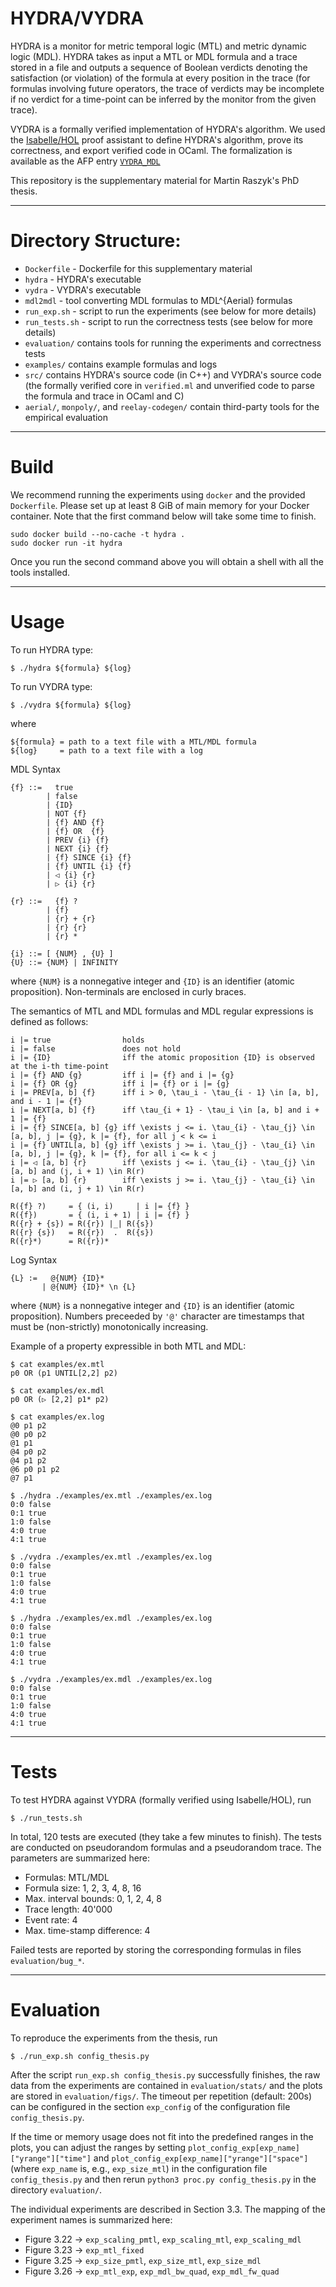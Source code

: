 # HYDRA/VYDRA

HYDRA is a monitor for metric temporal logic (MTL) and metric dynamic logic (MDL).
HYDRA takes as input a MTL or MDL formula and a trace stored in a file
and outputs a sequence of Boolean verdicts denoting the satisfaction (or violation)
of the formula at every position in the trace (for formulas involving
future operators, the trace of verdicts may be incomplete if no verdict
for a time-point can be inferred by the monitor from the given trace).

VYDRA is a formally verified implementation of HYDRA's algorithm.
We used the [Isabelle/HOL](https://isabelle.in.tum.de/) proof assistant to define HYDRA's algorithm,
prove its correctness, and export verified code in OCaml.
The formalization is available as the AFP entry [`VYDRA_MDL`](https://www.isa-afp.org/entries/VYDRA_MDL.html)

This repository is the supplementary material for Martin Raszyk's PhD thesis.

---

# Directory Structure:

- `Dockerfile` - Dockerfile for this supplementary material
- `hydra` - HYDRA's executable
- `vydra` - VYDRA's executable
- `mdl2mdl` - tool converting MDL formulas to MDL^{Aerial} formulas
- `run_exp.sh` - script to run the experiments (see below for more details)
- `run_tests.sh` - script to run the correctness tests (see below for more details)
- `evaluation/` contains tools for running the experiments and correctness tests
- `examples/` contains example formulas and logs
- `src/` contains HYDRA's source code (in C++) and VYDRA's source code (the formally verified core in `verified.ml` and unverified code to parse the formula and trace in OCaml and C)
- `aerial/`, `monpoly/`, and `reelay-codegen/` contain third-party tools for the empirical evaluation

---

# Build

We recommend running the experiments using `docker` and the provided `Dockerfile`.
Please set up at least 8 GiB of main memory for your Docker container.
Note that the first command below will take some time to finish.
```
sudo docker build --no-cache -t hydra .
sudo docker run -it hydra
```
Once you run the second command above you will
obtain a shell with all the tools installed.

---

# Usage

To run HYDRA type:
```
$ ./hydra ${formula} ${log}
```
To run VYDRA type:
```
$ ./vydra ${formula} ${log}
```
where 
```
${formula} = path to a text file with a MTL/MDL formula
${log}     = path to a text file with a log
```

MDL Syntax

```
{f} ::=   true
        | false
        | {ID}
        | NOT {f}
        | {f} AND {f}
        | {f} OR  {f}
        | PREV {i} {f}
        | NEXT {i} {f}
        | {f} SINCE {i} {f}
        | {f} UNTIL {i} {f}
        | ◁ {i} {r}
        | ▷ {i} {r}

{r} ::=   {f} ?
        | {f}
        | {r} + {r}
        | {r} {r}
        | {r} *

{i} ::= [ {NUM} , {U} ]
{U} ::= {NUM} | INFINITY
```
where `{NUM}` is a nonnegative integer and `{ID}` is an identifier (atomic proposition).
Non-terminals are enclosed in curly braces.

The semantics of MTL and MDL formulas and MDL regular expressions is defined as follows:
```
i |= true                holds
i |= false               does not hold
i |= {ID}                iff the atomic proposition {ID} is observed at the i-th time-point
i |= {f} AND {g}         iff i |= {f} and i |= {g}
i |= {f} OR {g}          iff i |= {f} or i |= {g}
i |= PREV[a, b] {f}      iff i > 0, \tau_i - \tau_{i - 1} \in [a, b], and i - 1 |= {f}
i |= NEXT[a, b] {f}      iff \tau_{i + 1} - \tau_i \in [a, b] and i + 1 |= {f}
i |= {f} SINCE[a, b] {g} iff \exists j <= i. \tau_{i} - \tau_{j} \in [a, b], j |= {g}, k |= {f}, for all j < k <= i
i |= {f} UNTIL[a, b] {g} iff \exists j >= i. \tau_{j} - \tau_{i} \in [a, b], j |= {g}, k |= {f}, for all i <= k < j
i |= ◁ [a, b] {r}        iff \exists j <= i. \tau_{i} - \tau_{j} \in [a, b] and (j, i + 1) \in R(r)
i |= ▷ [a, b] {r}        iff \exists j >= i. \tau_{j} - \tau_{i} \in [a, b] and (i, j + 1) \in R(r)

R({f} ?)     = { (i, i)     | i |= {f} }
R({f})       = { (i, i + 1) | i |= {f} }
R({r} + {s}) = R({r}) |_| R({s})
R({r} {s})   = R({r})  .  R({s})
R({r}*)      = R({r})*
```

Log Syntax

```
{L} :=   @{NUM} {ID}*
       | @{NUM} {ID}* \n {L}
```

where `{NUM}` is a nonnegative integer and `{ID}` is an identifier (atomic proposition).
Numbers preceeded by `'@'` character are timestamps
that must be (non-strictly) monotonically increasing.

Example of a property expressible in both MTL and MDL:

```
$ cat examples/ex.mtl
p0 OR (p1 UNTIL[2,2] p2)

$ cat examples/ex.mdl
p0 OR (▷ [2,2] p1* p2)

$ cat examples/ex.log
@0 p1 p2
@0 p0 p2
@1 p1
@4 p0 p2
@4 p1 p2
@6 p0 p1 p2
@7 p1

$ ./hydra ./examples/ex.mtl ./examples/ex.log
0:0 false
0:1 true
1:0 false
4:0 true
4:1 true

$ ./vydra ./examples/ex.mtl ./examples/ex.log
0:0 false
0:1 true
1:0 false
4:0 true
4:1 true

$ ./hydra ./examples/ex.mdl ./examples/ex.log
0:0 false
0:1 true
1:0 false
4:0 true
4:1 true

$ ./vydra ./examples/ex.mdl ./examples/ex.log
0:0 false
0:1 true
1:0 false
4:0 true
4:1 true
```

---

# Tests

To test HYDRA against VYDRA (formally verified using Isabelle/HOL), run

```
$ ./run_tests.sh
```

In total, 120 tests are executed (they take a few minutes to finish).
The tests are conducted on pseudorandom formulas and a pseudorandom trace.
The parameters are summarized here:

- Formulas: MTL/MDL
- Formula size: 1, 2, 3, 4, 8, 16
- Max. interval bounds: 0, 1, 2, 4, 8
- Trace length: 40'000
- Event rate: 4
- Max. time-stamp difference: 4

Failed tests are reported by storing the corresponding formulas
in files `evaluation/bug_*`.

---

# Evaluation

To reproduce the experiments from the thesis, run

```
$ ./run_exp.sh config_thesis.py
```

After the script `run_exp.sh config_thesis.py` successfully finishes,
the raw data from the experiments are contained in `evaluation/stats/`
and the plots are stored in `evaluation/figs/`.
The timeout per repetition (default: 200s) can be
configured in the section `exp_config` of the configuration file
`config_thesis.py`.

If the time or memory usage does not fit into the predefined
ranges in the plots, you can adjust the ranges by setting
`plot_config_exp[exp_name]["yrange"]["time"]` and
`plot_config_exp[exp_name]["yrange"]["space"]`
(where `exp_name` is, e.g., `exp_size_mtl`)
in the configuration file `config_thesis.py`
and then rerun `python3 proc.py config_thesis.py`
in the directory `evaluation/`.

The individual experiments are described in Section 3.3.
The mapping of the experiment names is summarized here:
- Figure 3.22  -> `exp_scaling_pmtl`, `exp_scaling_mtl`, `exp_scaling_mdl`
- Figure 3.23  -> `exp_mtl_fixed`
- Figure 3.25  -> `exp_size_pmtl`, `exp_size_mtl`, `exp_size_mdl`
- Figure 3.26  -> `exp_mtl_exp`, `exp_mdl_bw_quad`, `exp_mdl_fw_quad`
